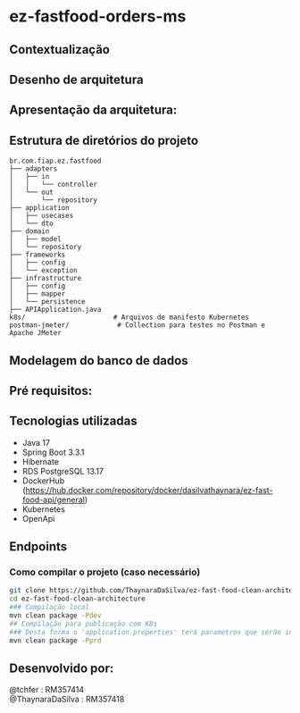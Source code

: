 # ez-fastfood-orders-ms

## Contextualização

## Desenho de arquitetura

## Apresentação da arquitetura: 

## Estrutura de diretórios do projeto
```
br.com.fiap.ez.fastfood
├── adapters
│   ├── in
│   │   └── controller
│   └── out
│       └── repository
├── application
│   ├── usecases
│   └── dto
├── domain
│   ├── model
│   └── repository
├── frameworks
│   ├── config
│   └── exception
├── infrastructure
│   ├── config
│   ├── mapper
│   └── persistence
├── APIApplication.java
k8s/                      # Arquivos de manifesto Kubernetes
postman-jmeter/            # Collection para testes no Postman e Apache JMeter
```

## Modelagem do banco de dados

## Pré requisitos:

## Tecnologias utilizadas

- Java 17
- Spring Boot 3.3.1
- Hibernate
- RDS PostgreSQL 13.17
- DockerHub (https://hub.docker.com/repository/docker/dasilvathaynara/ez-fast-food-api/general)
- Kubernetes
- OpenApi

## Endpoints

### Como compilar o projeto (caso necessário)
```sh
git clone https://github.com/ThaynaraDaSilva/ez-fast-food-clean-architecture.git
cd ez-fast-food-clean-architecture
### Compilação local
mvn clean package -Pdev
## Compilação para publicação com K8s
### Desta forma o 'application.properties' terá parametros que serão injetados com valores no momento de subir os pods.
mvn clean package -Pprd
```


## Desenvolvido por:
@tchfer : RM357414<br>
@ThaynaraDaSilva : RM357418<br>
